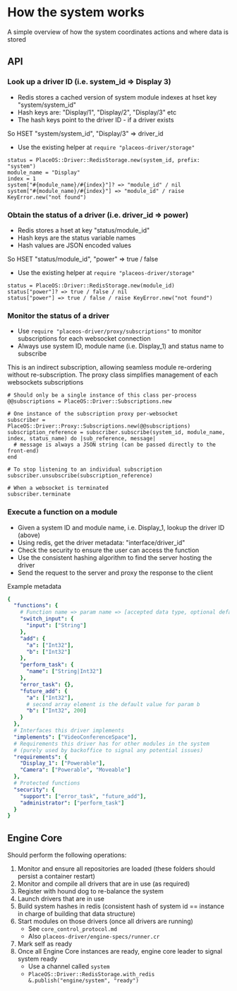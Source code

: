 # How the system works

A simple overview of how the system coordinates actions and where data is stored

## API

### Look up a driver ID (i.e. system_id => Display 3)

* Redis stores a cached version of system module indexes at hset key "system/system_id"
* Hash keys are: "Display/1", "Display/2", "Display/3" etc
* The hash keys point to the driver ID - if a driver exists

So HSET "system/system_id", "Display/3" => driver_id

* Use the existing helper at `require "placeos-driver/storage"`

```crystal
status = PlaceOS::Driver::RedisStorage.new(system_id, prefix: "system")
module_name = "Display"
index = 1
system["#{module_name}/#{index}"]? => "module_id" / nil
system["#{module_name}/#{index}"] => "module_id" / raise KeyError.new("not found")
```


### Obtain the status of a driver (i.e. driver_id => power)

* Redis stores a hset at key "status/module_id"
* Hash keys are the status variable names
* Hash values are JSON encoded values

So HSET "status/module_id", "power" => true / false

* Use the existing helper at `require "placeos-driver/storage"`

```crystal
status = PlaceOS::Driver::RedisStorage.new(module_id)
status["power"]? => true / false / nil
status["power"] => true / false / raise KeyError.new("not found")
```


### Monitor the status of a driver

* Use `require "placeos-driver/proxy/subscriptions"` to monitor subscriptions for each websocket connection
* Always use system ID, module name (i.e. Display_1) and status name to subscribe

This is an indirect subscription, allowing seamless module re-ordering without re-subscription.
The proxy class simplifies management of each websockets subscriptions

```crystal
# Should only be a single instance of this class per-process
@@subscriptions = PlaceOS::Driver::Subscriptions.new

# One instance of the subscription proxy per-websocket
subscriber = PlaceOS::Driver::Proxy::Subscriptions.new(@@subscriptions)
subscription_reference = subscriber.subscribe(system_id, module_name, index, status_name) do |sub_reference, message|
  # message is always a JSON string (can be passed directly to the front-end)
end

# To stop listening to an individual subscription
subscriber.unsubscribe(subscription_reference)

# When a websocket is terminated
subscriber.terminate
```


### Execute a function on a module

* Given a system ID and module name, i.e. Display_1, lookup the driver ID (above)
* Using redis, get the driver metadata: "interface/driver_id"
* Check the security to ensure the user can access the function
* Use the consistent hashing algorithm to find the server hosting the driver
* Send the request to the server and proxy the response to the client

Example metadata

```yaml
{
  "functions": {
    # Function name => param name => [accepted data type, optional default value]
    "switch_input": {
      "input": ["String"]
    },
    "add": {
      "a": ["Int32"],
      "b": ["Int32"]
    },
    "perform_task": {
      "name": ["String|Int32"]
    },
    "error_task": {},
    "future_add": {
      "a": ["Int32"],
      # second array element is the default value for param b
      "b": ["Int32", 200]
    }
  },
  # Interfaces this driver implements
  "implements": ["VideoConferenceSpace"],
  # Requirements this driver has for other modules in the system
  # (purely used by backoffice to signal any potential issues)
  "requirements": {
    "Display_1": ["Powerable"],
    "Camera": ["Powerable", "Moveable"]
  },
  # Protected functions
  "security": {
    "support": ["error_task", "future_add"],
    "administrator": ["perform_task"]
  }
}
```


## Engine Core

Should perform the following operations:

1. Monitor and ensure all repositories are loaded (these folders should persist a container restart)
2. Monitor and compile all drivers that are in use (as required)
3. Register with hound dog to re-balance the system
4. Launch drivers that are in use
5. Build system hashes in redis (consistent hash of system id == instance in charge of building that data structure)
5. Start modules on those drivers (once all drivers are running)
   * See `core_control_protocol.md`
   * Also `placeos-driver/engine-specs/runner.cr`
6. Mark self as ready
7. Once all Engine Core instances are ready, engine core leader to signal system ready
   * Use a channel called `system`
   * `PlaceOS::Driver::RedisStorage.with_redis &.publish("engine/system", "ready")`
